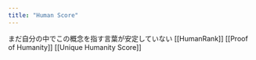 ```yaml
---
title: "Human Score"
---
```


まだ自分の中でこの概念を指す言葉が安定していない
[[HumanRank]]
[[Proof of Humanity]]
[[Unique Humanity Score]]
